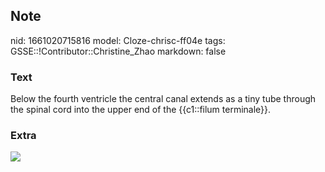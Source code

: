 ## Note
nid: 1661020715816
model: Cloze-chrisc-ff04e
tags: GSSE::!Contributor::Christine_Zhao
markdown: false

### Text
<div>
  <div>
    <div>
      <div>
        Below the fourth ventricle the central canal extends as a
        tiny tube through the spinal cord into the upper end of the
        {{c1::filum terminale}}.
      </div>
    </div>
  </div>
</div>

### Extra
<img src="paste-6952763fa99a260efa893a6819095cf5072dfeff.jpg">
